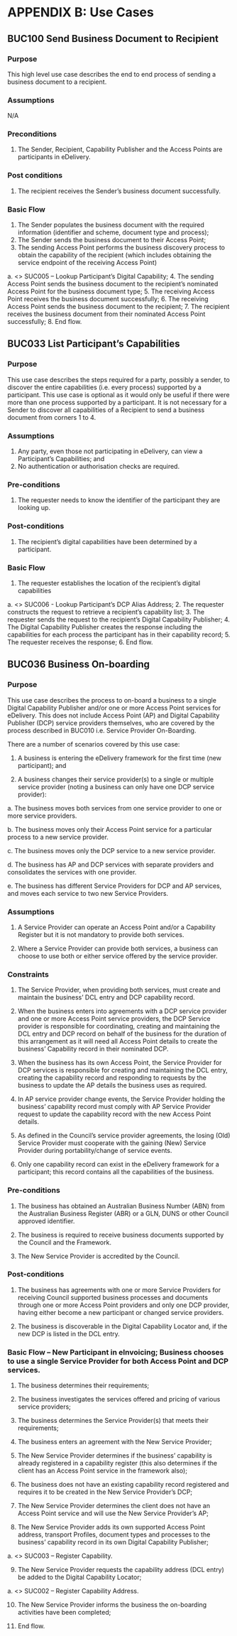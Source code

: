 # APPENDIX B: Use Cases 
## BUC100 Send Business Document to Recipient 

### Purpose 
This high level use case describes the end to end process of sending a business document to a recipient. 

### Assumptions 
N/A 

### Preconditions 
 1. The Sender, Recipient, Capability Publisher and the Access Points are participants in eDelivery. 

### Post conditions 
 1. The recipient receives the Sender’s business document successfully. 

### Basic Flow 
 1. The Sender populates the business document with the required information (identifier and scheme, document type and process); 
 2. The Sender sends the business document to their Access Point; 
 3. The sending Access Point performs the business discovery process to obtain the capability of the recipient (which includes obtaining the service endpoint of the receiving Access Point) 
 
  a. <<include>> SUC005 – Lookup Participant’s Digital Capability; 
 4. The sending Access Point sends the business document to the recipient’s nominated Access Point for the business document type; 
 5. The receiving Access Point receives the business document successfully; 
 6. The receiving Access Point sends the business document to the recipient; 
 7. The recipient receives the business document from their nominated Access Point successfully; 
 8. End flow. 
 
## BUC033 List Participant’s Capabilities 

### Purpose 
This use case describes the steps required for a party, possibly a sender, to discover the entire capabilities (i.e. every process) supported by a participant. This use case is optional as it would only be useful if there were more than one process supported by a participant. It is not necessary for a Sender to discover all capabilities of a Recipient to send a business document from corners 1 to 4. 

### Assumptions 
 1. Any party, even those not participating in eDelivery, can view a Participant’s Capabilities; and 
 2. No authentication or authorisation checks are required. 

### Pre-conditions 
 1. The requester needs to know the identifier of the participant they are looking up. 

### Post-conditions 
 1. The recipient’s digital capabilities have been determined by a participant. 

### Basic Flow 
 1. The requester establishes the location of the recipient’s digital capabilities 
   
   a. <<include>> SUC006 - Lookup Participant’s DCP Alias Address; 
 2. The requester constructs the request to retrieve a recipient’s capability list; 
 3. The requester sends the request to the recipient’s Digital Capability Publisher; 
 4. The Digital Capability Publisher creates the response including the capabilities for each process the participant has in their capability record; 
 5. The requester receives the response; 
 6. End flow. 
 
## BUC036 Business On-boarding 

### Purpose 
This use case describes the process to on-board a business to a single Digital Capability Publisher and/or one or more Access Point services for eDelivery. This does not include Access Point (AP) and Digital Capability Publisher (DCP) service providers themselves, who are covered by the process described in BUC010 i.e. Service Provider On-Boarding. 

There are a number of scenarios covered by this use case: 
 1. A business is entering the eDelivery framework for the first time (new participant); and 

 2. A business changes their service provider(s) to a single or multiple service provider (noting a business can only have one DCP service provider): 
 
 a. The business moves both services from one service provider to one or more service providers. 
 
 b. The business moves only their Access Point service for a particular process to a new service provider.
 
 c. The business moves only the DCP service to a new service provider. 
 
 d. The business has AP and DCP services with separate providers and consolidates the services with one provider. 
 
 e. The business has different Service Providers for DCP and AP services, and moves each service to two new Service Providers. 
 
### Assumptions 

 1. A Service Provider can operate an Access Point and/or a Capability Register but it is not mandatory to provide both services. 

 2. Where a Service Provider can provide both services, a business can choose to use both or either service offered by the service provider. 


### Constraints 

 1. The Service Provider, when providing both services, must create and maintain the business’ DCL entry and DCP capability record. 

 2. When the business enters into agreements with a DCP service provider and one or more Access Point service providers, the DCP Service provider is responsible for coordinating, creating and maintaining the DCL entry and DCP record on behalf of the business for the duration of this arrangement as it will need all Access Point details to create the business’ Capability record in their nominated DCP. 

 3. When the business has its own Access Point, the Service Provider for DCP services is responsible for creating and maintaining the DCL entry, creating the capability record and responding to requests by the business to update the AP details the business uses as required. 

 4. In AP service provider change events, the Service Provider holding the business’ capability record must comply with AP Service Provider request to update the capability record with the new Access Point details. 

 5. As defined in the Council’s service provider agreements, the losing (Old) Service Provider must cooperate with the gaining (New) Service Provider during portability/change of service events. 

 6. Only one capability record can exist in the eDelivery framework for a participant; this record contains all the capabilities of the business. 
 
### Pre-conditions 

 1. The business has obtained an Australian Business Number (ABN) from the Australian Business Register (ABR) or a GLN, DUNS or other Council approved identifier. 

 2. The business is required to receive business documents supported by the Council and the Framework. 

 3. The New Service Provider is accredited by the Council. 
 
### Post-conditions 
 1. The business has agreements with one or more Service Providers for receiving Council supported business processes and documents through one or more Access Point providers and only one DCP provider, having either become a new participant or changed service providers. 
 
 2. The business is discoverable in the Digital Capability Locator and, if the new DCP is listed in the DCL entry. 

### Basic Flow – New Participant in eInvoicing; Business chooses to use a single Service Provider for both Access Point and DCP services. 
 1. The business determines their requirements; 
 
 2. The business investigates the services offered and pricing of various service providers; 
 
 3. The business determines the Service Provider(s) that meets their requirements; 
 
 4. The business enters an agreement with the New Service Provider; 
 
 5. The New Service Provider determines if the business’ capability is already registered in a capability register (this also determines if the client has an Access Point service in the framework also); 

 6. The business does not have an existing capability record registered and requires it to be created in the New Service Provider’s DCP; 
 
 7. The New Service Provider determines the client does not have an Access Point service and will use the New Service Provider’s AP; 
 
 8. The New Service Provider adds its own supported Access Point address, transport Profiles, document types and processes to the business’ capability record in its own Digital Capability Publisher; 

  a. <<include>> SUC003 – Register Capability. 

 9. The New Service Provider requests the capability address (DCL entry) be added to the Digital Capability Locator; 

  a. <<include>> SUC002 – Register Capability Address. 
 
 10. The New Service Provider informs the business the on-boarding activities have been completed; 

 11. End flow. 
